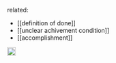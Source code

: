 
related:

- [[definition of done]]
- [[unclear achivement condition]]
- [[accomplishment]]

<img src='https://scrapbox.io/api/pages/nishio/en/icon' alt='en.icon' height="19.5"/>
